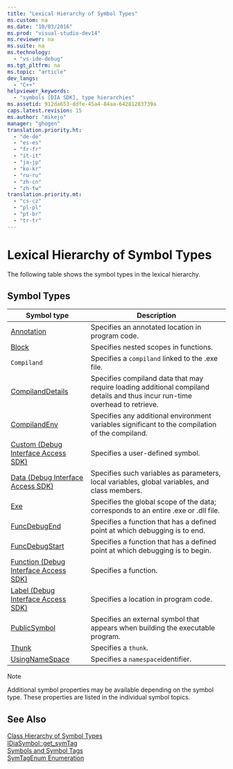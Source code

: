 ```yaml
---
title: "Lexical Hierarchy of Symbol Types"
ms.custom: na
ms.date: "10/03/2016"
ms.prod: "visual-studio-dev14"
ms.reviewer: na
ms.suite: na
ms.technology: 
  - "vs-ide-debug"
ms.tgt_pltfrm: na
ms.topic: "article"
dev_langs: 
  - "C++"
helpviewer_keywords: 
  - "symbols [DIA SDK], type hierarchies"
ms.assetid: 912da653-ddfe-45a4-84aa-64281283739a
caps.latest.revision: 15
ms.author: "mikejo"
manager: "ghogen"
translation.priority.ht: 
  - "de-de"
  - "es-es"
  - "fr-fr"
  - "it-it"
  - "ja-jp"
  - "ko-kr"
  - "ru-ru"
  - "zh-cn"
  - "zh-tw"
translation.priority.mt: 
  - "cs-cz"
  - "pl-pl"
  - "pt-br"
  - "tr-tr"
---
```

# Lexical Hierarchy of Symbol Types
The following table shows the symbol types in the lexical hierarchy.  
  
## Symbol Types  
  
|Symbol type|Description|  
|-----------------|-----------------|  
|[Annotation](../VS_debugger/annotation.md)|Specifies an annotated location in program code.|  
|[Block](../VS_debugger/block.md)|Specifies nested scopes in functions.|  
|`Compiland`|Specifies a `compiland` linked to the .exe file.|  
|[CompilandDetails](../VS_debugger/compilanddetails.md)|Specifies compiland data that may require loading additional compiland details and thus incur run-time overhead to retrieve.|  
|[CompilandEnv](../VS_debugger/compilandenv.md)|Specifies any additional environment variables significant to the compilation of the compiland.|  
|[Custom (Debug Interface Access SDK)](../VS_debugger/custom--debug-interface-access-sdk-.md)|Specifies a user-defined symbol.|  
|[Data (Debug Interface Access SDK)](../VS_debugger/data--debug-interface-access-sdk-.md)|Specifies such variables as parameters, local variables, global variables, and class members.|  
|[Exe](../VS_debugger/exe.md)|Specifies the global scope of the data; corresponds to an entire .exe or .dll file.|  
|[FuncDebugEnd](../VS_debugger/funcdebugend.md)|Specifies a function that has a defined point at which debugging is to end.|  
|[FuncDebugStart](../VS_debugger/funcdebugstart.md)|Specifies a function that has a defined point at which debugging is to begin.|  
|[Function (Debug Interface Access SDK)](../VS_debugger/function--debug-interface-access-sdk-.md)|Specifies a function.|  
|[Label (Debug Interface Access SDK)](../VS_debugger/label--debug-interface-access-sdk-.md)|Specifies a location in program code.|  
|[PublicSymbol](../VS_debugger/publicsymbol.md)|Specifies an external symbol that appears when building the executable program.|  
|[Thunk](../VS_debugger/thunk.md)|Specifies a `thunk`.|  
|[UsingNameSpace](../VS_debugger/usingnamespace.md)|Specifies a `namespace`identifier.|  
  
> [!NOTE]
>  Additional symbol properties may be available depending on the symbol type. These properties are listed in the individual symbol topics.  
  
## See Also  
 [Class Hierarchy of Symbol Types](../VS_debugger/class-hierarchy-of-symbol-types.md)   
 [IDiaSymbol::get_symTag](../VS_debugger/idiasymbol--get_symtag.md)   
 [Symbols and Symbol Tags](../VS_debugger/symbols-and-symbol-tags.md)   
 [SymTagEnum Enumeration](../VS_debugger/symtagenum.md)